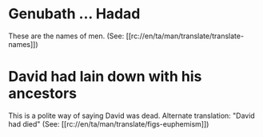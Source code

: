 # Genubath ... Hadad

These are the names of men. (See: [[rc://en/ta/man/translate/translate-names]])

# David had lain down with his ancestors

This is a polite way of saying David was dead. Alternate translation: "David had died" (See: [[rc://en/ta/man/translate/figs-euphemism]])

